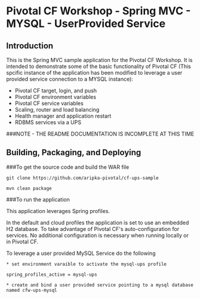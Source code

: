 Pivotal CF Workshop - Spring MVC - MYSQL - UserProvided Service
================================

Introduction
------------

This is the Spring MVC sample application for the Pivotal CF Workshop.
It is intended to demonstrate some of the basic functionality of Pivotal
CF (This spcific instance of the application has been modified to leverage a user provided service connection to a MYSQL instance):

 * Pivotal CF target, login, and push
 * Pivotal CF environment variables
 * Pivotal CF service variables
 * Scaling, router and load balancing
 * Health manager and application restart
 * RDBMS services via a UPS

###NOTE - THE README DOCUMENTATION IS INCOMPLETE AT THIS TIME

Building, Packaging, and Deploying
--------------------------------

###To get the source code and build the WAR file


    git clone https://github.com/aripka-pivotal/cf-ups-sample

    mvn clean package

###To run the application

This application leverages Spring profiles.


In the default and cloud profiles the application is set to use an embedded H2 database.
To take advantage of Pivotal CF's auto-configuration for services.  No
additional configuration is necessary when running locally or in Pivotal CF.

To leverage a user provided MySQL Service do the following
    
    * set environment varaible to activate the mysql-ups profile
    
    spring_profiles_active = mysql-ups
    
    * create and bind a user provided service pointing to a mysql database named cfw-ups-mysql
 


